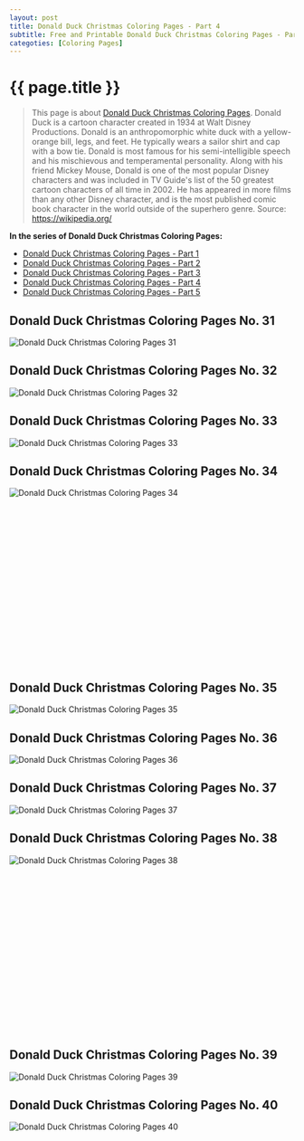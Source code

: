 ```yaml
---
layout: post
title: Donald Duck Christmas Coloring Pages - Part 4
subtitle: Free and Printable Donald Duck Christmas Coloring Pages - Part 4
categoties: [Coloring Pages]
---
```

{{ page.title }}
================
> This page is about [Donald Duck Christmas Coloring Pages](https://freecoloringpages.github.io/). Donald Duck is a cartoon character created in 1934 at Walt Disney Productions. Donald is an anthropomorphic white duck with a yellow-orange bill, legs, and feet. He typically wears a sailor shirt and cap with a bow tie. Donald is most famous for his semi-intelligible speech and his mischievous and temperamental personality. Along with his friend Mickey Mouse, Donald is one of the most popular Disney characters and was included in TV Guide's list of the 50 greatest cartoon characters of all time in 2002. He has appeared in more films than any other Disney character, and is the most published comic book character in the world outside of the superhero genre. Source: https://wikipedia.org/

**In the series of Donald Duck Christmas Coloring Pages:**

* [Donald Duck Christmas Coloring Pages - Part 1](https://freecoloringpages.github.io/2017/11/18/Donald-Duck-Christmas-Coloring-Pages-part-1.html)
* [Donald Duck Christmas Coloring Pages - Part 2](https://freecoloringpages.github.io/2017/11/18/Donald-Duck-Christmas-Coloring-Pages-part-2.html)
* [Donald Duck Christmas Coloring Pages - Part 3](https://freecoloringpages.github.io/2017/11/18/Donald-Duck-Christmas-Coloring-Pages-part-3.html)
* [Donald Duck Christmas Coloring Pages - Part 4](https://freecoloringpages.github.io/2017/11/18/Donald-Duck-Christmas-Coloring-Pages-part-4.html)
* [Donald Duck Christmas Coloring Pages - Part 5](https://freecoloringpages.github.io/2017/11/18/Donald-Duck-Christmas-Coloring-Pages-part-5.html)

## Donald Duck Christmas Coloring Pages No. 31
![Donald Duck Christmas Coloring Pages 31](https://freecoloringpages.github.io/img/Donald-Duck-Christmas-Coloring-Pages%20(31).jpg "Donald Duck Christmas Coloring Pages 31")

## Donald Duck Christmas Coloring Pages No. 32
![Donald Duck Christmas Coloring Pages 32](https://freecoloringpages.github.io/img/Donald-Duck-Christmas-Coloring-Pages%20(32).jpg "Donald Duck Christmas Coloring Pages 32")

## Donald Duck Christmas Coloring Pages No. 33
![Donald Duck Christmas Coloring Pages 33](https://freecoloringpages.github.io/img/Donald-Duck-Christmas-Coloring-Pages%20(33).jpg "Donald Duck Christmas Coloring Pages 33")

## Donald Duck Christmas Coloring Pages No. 34
![Donald Duck Christmas Coloring Pages 34](https://freecoloringpages.github.io/img/Donald-Duck-Christmas-Coloring-Pages%20(34).jpg "Donald Duck Christmas Coloring Pages 34")

<script async src="//pagead2.googlesyndication.com/pagead/js/adsbygoogle.js"></script><!-- Texxtonly --><ins class="adsbygoogle" style="display:inline-block;width:336px;height:280px" data-ad-client="ca-pub-6753140515841889" data-ad-slot="3207852233"></ins><script>(adsbygoogle = window.adsbygoogle || []).push({}); </script>

## Donald Duck Christmas Coloring Pages No. 35
![Donald Duck Christmas Coloring Pages 35](https://freecoloringpages.github.io/img/Donald-Duck-Christmas-Coloring-Pages%20(35).jpg "Donald Duck Christmas Coloring Pages 35")

## Donald Duck Christmas Coloring Pages No. 36
![Donald Duck Christmas Coloring Pages 36](https://freecoloringpages.github.io/img/Donald-Duck-Christmas-Coloring-Pages%20(36).jpg "Donald Duck Christmas Coloring Pages 36")

## Donald Duck Christmas Coloring Pages No. 37
![Donald Duck Christmas Coloring Pages 37](https://freecoloringpages.github.io/img/Donald-Duck-Christmas-Coloring-Pages%20(37).jpg "Donald Duck Christmas Coloring Pages 37")

## Donald Duck Christmas Coloring Pages No. 38
![Donald Duck Christmas Coloring Pages 38](https://freecoloringpages.github.io/img/Donald-Duck-Christmas-Coloring-Pages%20(38).jpg "Donald Duck Christmas Coloring Pages 38")

<script async src="//pagead2.googlesyndication.com/pagead/js/adsbygoogle.js"></script><!-- Texxtonly --><ins class="adsbygoogle" style="display:inline-block;width:336px;height:280px" data-ad-client="ca-pub-6753140515841889" data-ad-slot="3207852233"></ins><script>(adsbygoogle = window.adsbygoogle || []).push({}); </script>

## Donald Duck Christmas Coloring Pages No. 39
![Donald Duck Christmas Coloring Pages 39](https://freecoloringpages.github.io/img/Donald-Duck-Christmas-Coloring-Pages%20(39).jpg "Donald Duck Christmas Coloring Pages 39")

## Donald Duck Christmas Coloring Pages No. 40
![Donald Duck Christmas Coloring Pages 40](https://freecoloringpages.github.io/img/Donald-Duck-Christmas-Coloring-Pages%20(40).jpg "Donald Duck Christmas Coloring Pages 40")


